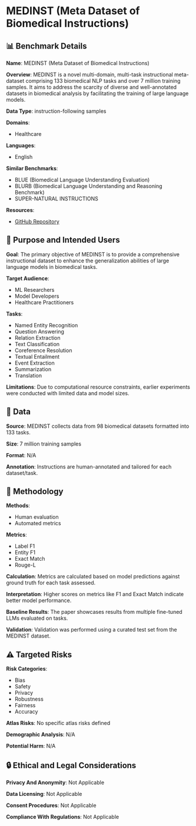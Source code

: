 # MEDINST (Meta Dataset of Biomedical Instructions)

## 📊 Benchmark Details

**Name**: MEDINST (Meta Dataset of Biomedical Instructions)

**Overview**: MEDINST is a novel multi-domain, multi-task instructional meta-dataset comprising 133 biomedical NLP tasks and over 7 million training samples. It aims to address the scarcity of diverse and well-annotated datasets in biomedical analysis by facilitating the training of large language models.

**Data Type**: instruction-following samples

**Domains**:
- Healthcare

**Languages**:
- English

**Similar Benchmarks**:
- BLUE (Biomedical Language Understanding Evaluation)
- BLURB (Biomedical Language Understanding and Reasoning Benchmark)
- SUPER-NATURAL INSTRUCTIONS

**Resources**:
- [GitHub Repository](https://github.com/aialt/MedINST)

## 🎯 Purpose and Intended Users

**Goal**: The primary objective of MEDINST is to provide a comprehensive instructional dataset to enhance the generalization abilities of large language models in biomedical tasks.

**Target Audience**:
- ML Researchers
- Model Developers
- Healthcare Practitioners

**Tasks**:
- Named Entity Recognition
- Question Answering
- Relation Extraction
- Text Classification
- Coreference Resolution
- Textual Entailment
- Event Extraction
- Summarization
- Translation

**Limitations**: Due to computational resource constraints, earlier experiments were conducted with limited data and model sizes.

## 💾 Data

**Source**: MEDINST collects data from 98 biomedical datasets formatted into 133 tasks.

**Size**: 7 million training samples

**Format**: N/A

**Annotation**: Instructions are human-annotated and tailored for each dataset/task.

## 🔬 Methodology

**Methods**:
- Human evaluation
- Automated metrics

**Metrics**:
- Label F1
- Entity F1
- Exact Match
- Rouge-L

**Calculation**: Metrics are calculated based on model predictions against ground truth for each task assessed.

**Interpretation**: Higher scores on metrics like F1 and Exact Match indicate better model performance.

**Baseline Results**: The paper showcases results from multiple fine-tuned LLMs evaluated on tasks.

**Validation**: Validation was performed using a curated test set from the MEDINST dataset.

## ⚠️ Targeted Risks

**Risk Categories**:
- Bias
- Safety
- Privacy
- Robustness
- Fairness
- Accuracy

**Atlas Risks**:
No specific atlas risks defined

**Demographic Analysis**: N/A

**Potential Harm**: N/A

## 🔒 Ethical and Legal Considerations

**Privacy And Anonymity**: Not Applicable

**Data Licensing**: Not Applicable

**Consent Procedures**: Not Applicable

**Compliance With Regulations**: Not Applicable
